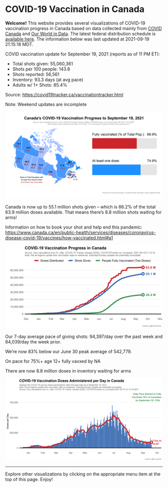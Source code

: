 COVID-19 Vaccination in Canada
==============================

**Welcome!** This website provides several visualizations of COVID-19
vaccination progress in Canada based on data collected mainly from
[COVID Canada](https://covid19tracker.ca/vaccinationtracker.html) and
[Our World in Data](https://ourworldindata.org/covid-vaccinations). The
latest federal distribution schedule is [available
here](https://www.canada.ca/en/public-health/services/diseases/2019-novel-coronavirus-infection/prevention-risks/covid-19-vaccine-treatment/vaccine-rollout.html).
The information below was last updated at 2021-09-19 21:15:18 MDT.

COVID vaccination update for September 19, 2021 (reports as of 11 PM
ET):

-   Total shots given: 55,060,361
-   Shots per 100 people: 143.8
-   Shots reported: 56,561
-   Inventory: 93.3 days (at avg pace)
-   Adults w/ 1+ Shots: 85.4%

Source:
<a href="https://covid19tracker.ca/vaccinationtracker.html" class="uri">https://covid19tracker.ca/vaccinationtracker.html</a>

Note: Weekend updates are incomplete

![](Plots/plot_main.png)

Canada is now up to 55.1 million shots given – which is 86.2% of the
total 63.9 million doses available. That means there’s 8.8 million shots
waiting for arms!

Information on how to book your shot and help end this pandemic:
<a href="https://www.canada.ca/en/public-health/services/diseases/coronavirus-disease-covid-19/vaccines/how-vaccinated.html#a1" class="uri">https://www.canada.ca/en/public-health/services/diseases/coronavirus-disease-covid-19/vaccines/how-vaccinated.html#a1</a>

![](Plots/plot_total.png)

Our 7-day average pace of giving shots: 94,397/day over the past week
and 84,039/day the week prior.

We’re now 83% below our June 30 peak average of 542,779.

On pace for 75%+ age 12+ fully vaxxed by NA

There are now 8.8 million doses in inventory waiting for arms

![](Plots/pace_national.png)

------------------------------------------------------------------------

Explore other visualizations by clicking on the appropriate menu item at
the top of this page. Enjoy!
